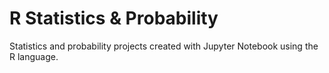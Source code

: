 # R Statistics & Probability
Statistics and probability projects created with Jupyter Notebook using the R language. 
